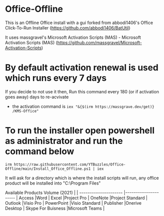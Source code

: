 # Office-Offline

This is an Offline Office install with a gui
forked from abbodi1406's Office Click-To-Run Installer (https://github.com/abbodi1406/BatUtil)

It uses massgravel's Microsoft Activation Scripts (MAS) - Microsoft Activation Scripts (MAS)
(https://github.com/massgravel/Microsoft-Activation-Scripts)

# By default activation renewal is used which runs every 7 days
If you decide to not use it then,
Run this command every 180 (or if activation goes away) days to re-acvivate
* the activation command is ``` iex "&{$(irm https://massgrave.dev/get)} /KMS-Office" ```

# To run the installer open powershell as administrator and run the command below
```
irm https://raw.githubusercontent.com/YTBuzzles/Office-Offline/main/Install_Office_Offline.ps1 | iex
```
It will ask for a directory which is where the install scripts will run,
any office product will be installed into "C:\Program Files"


Available Products
Volume (2021)          |                       |
---------------------- |---------------------- |
Access                 |Word                   |
Excel                  |Project Pro            |
OneNote                |Project Standard       |
Outlook                |Visio Pro              |
PowerPoint             |Visio Standard         |
Publisher              |Onerive Desktop        |
Skype For Buisness     |Microsoft Teams        |
